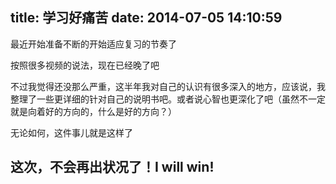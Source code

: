 title: 学习好痛苦
date: 2014-07-05 14:10:59
---

最近开始准备不断的开始适应复习的节奏了

按照很多视频的说法，现在已经晚了吧

不过我觉得还没那么严重，这半年我对自己的认识有很多深入的地方，应该说，我整理了一些更详细的针对自己的说明书吧。或者说心智也更深化了吧（虽然不一定就是向着好的方向的，什么是好的方向？）

无论如何，这件事儿就是这样了

## 这次，不会再出状况了！I will win!